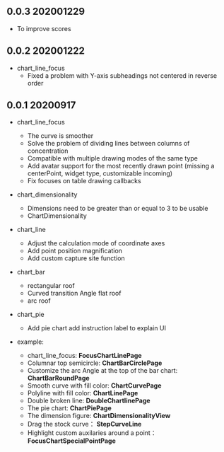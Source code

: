<!--
 * @Author: Cao Shixin
 * @Date: 2020-07-07 10:38:30
 * @LastEditors: Cao Shixin
 * @LastEditTime: 2020-12-29 10:46:11
 * @Description: version log
 * @Email: cao_shixin@yahoo.com
 * @Company: BrainCo
-->
## 0.0.3 202001229
* To improve scores

## 0.0.2 202001222
* chart_line_focus
    * Fixed a problem with Y-axis subheadings not centered in reverse order

## 0.0.1 20200917
* chart_line_focus
    * The curve is smoother
    * Solve the problem of dividing lines between columns of concentration
    * Compatible with multiple drawing modes of the same type
    * Add avatar support for the most recently drawn point (missing a centerPoint, widget type, customizable incoming)
    * Fix focuses on table drawing callbacks

* chart_dimensionality
    * Dimensions need to be greater than or equal to 3 to be usable
    * ChartDimensionality

* chart_line
    * Adjust the calculation mode of coordinate axes
    * Add point position magnification
    * Add custom capture site function  

* chart_bar
    * rectangular roof
    * Curved transition Angle flat roof
    * arc roof
    
* chart_pie
    * Add pie chart add instruction label to explain UI


* example:
    * chart_line_focus: **FocusChartLinePage**
    * Columnar top semicircle: **ChartBarCirclePage**
    * Customize the arc Angle at the top of the bar chart: **ChartBarRoundPage**
    * Smooth curve with fill color: **ChartCurvePage**
    * Polyline with fill color: **ChartLinePage**
    * Double broken line: **DoubleChartlinePage**
    * The pie chart: **ChartPiePage**
    * The dimension figure: **ChartDimensionalityView**
    * Drag the stock curve： **StepCurveLine**
    * Highlight custom auxilaries around a point：**FocusChartSpecialPointPage**



